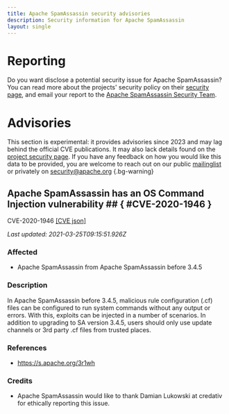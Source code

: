 ```yaml
---
title: Apache SpamAssassin security advisories
description: Security information for Apache SpamAssassin
layout: single
---
```


# Reporting

Do you want disclose a potential security issue for Apache SpamAssassin? You can read more about the projects' security policy on their [security page](https://cwiki.apache.org/confluence/display/SPAMASSASSIN/SecurityPolicy), and email your report to the [Apache SpamAssassin Security Team](mailto:security@spamassassin.apache.org).

# Advisories

This section is experimental: it provides advisories since 2023 and may lag behind the official CVE publications. It may also lack details found on the [project security page](https://cwiki.apache.org/confluence/display/SPAMASSASSIN/SecurityPolicy). If you have any feedback on how you would like this data to be provided, you are welcome to reach out on our public [mailinglist](/mailinglist) or privately on [security@apache.org](mailto:security@apache.org)
{.bg-warning}

## Apache SpamAssassin has an OS Command Injection vulnerability ## { #CVE-2020-1946 }

CVE-2020-1946 [\[CVE json\]](./CVE-2020-1946.cve.json)

_Last updated: 2021-03-25T09:15:51.926Z_

### Affected

* Apache SpamAssassin from Apache SpamAssassin before 3.4.5


### Description

In Apache SpamAssassin before 3.4.5, malicious rule configuration (.cf) files can be configured to run system commands without any output or errors. With this, exploits can be injected in a number of scenarios.  In addition to upgrading to SA version 3.4.5, users should only use update channels or 3rd party .cf files from trusted places. 

### References
* https://s.apache.org/3r1wh


### Credits
* Apache SpamAssassin would like to thank Damian Lukowski at credativ for ethically reporting this issue.
